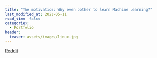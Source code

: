```yaml
---
title: "The motivation: Why even bother to learn Machine Learning?"
last_modified_at: 2021-05-11
read_time: false
categories:
  - Portfolio
header:
  teaser: assets/images/linux.jpg
---
```


<a href="https://www.reddit.com/submit?url={{ page.url | absolute_url | url_encode }}&title={{ page.title }}" class="btn" title="{{ site.data.ui-text[site.locale].share_on_label }} Reddit"><i class="fab fa-fw fa-reddit" aria-hidden="true"></i><span> Reddit</span></a>